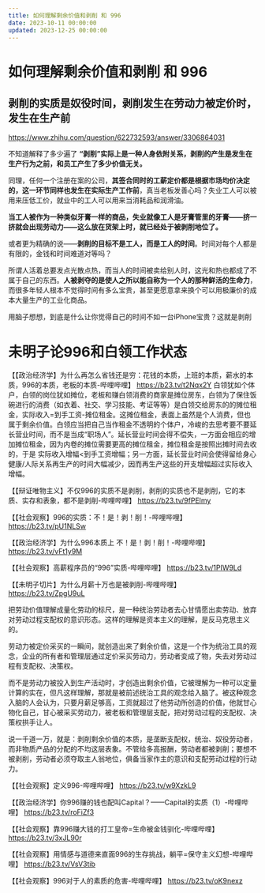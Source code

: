 ```yaml
---
title: 如何理解剩余价值和剥削 和 996
date: 2023-10-11 00:00:00
updated: 2023-12-25 00:00:00
---
```


# 如何理解剩余价值和剥削 和 996

## 剥削的实质是奴役时间，剥削发生在劳动力被定价时，发生在生产前

https://www.zhihu.com/question/622732593/answer/3306864031

不知道解释了多少遍了
**“剥削”实际上是一种人身依附关系，剥削的产生是发生在生产行为之前，和员工产生了多少价值无关。**

同理，任何一个注册在案的公司，**其签合同时的工薪定价都是根据市场均价决定的，这一环节同样也发生在实际生产工作前**，真当老板发善心吗？失业工人可以被用来压低工价，就业中的工人可以用来当消耗品和润滑油。

**当工人被作为一种类似牙膏一样的商品，失业就像工人是牙膏管里的牙膏——挤一挤就会出现劳动力——这么放在货架上时，就已经处于被剥削地位了。**

或者更为精确的说——**剥削的目标不是工人，而是工人的时间**。时间对每个人都是有限的，金钱和时间难道对等吗？

所谓人活着总要发点光散点热，而当人的时间被卖给别人时，这光和热也都成了不属于自己的东西。**人被剥夺的是使人之所以能自称为一个人的那种鲜活的生命力**，而很多年轻人根本不觉得时间有多么宝贵，甚至更愿意拿来换个可以用极廉价的成本大量生产的工业化商品。

用脑子想想，到底是什么让你觉得自己的时间不如一台iPhone宝贵？这就是剥削

# 未明子论996和白领工作状态

【【政治经济学】为什么再怎么省钱还是穷：花钱的本质，上班的本质，薪水的本质，996的本质，老板的本质-哔哩哔哩】 https://b23.tv/t2Nqx2Y 白领犹如个体户，白领的岗位犹如摊位，老板和赚白领消费的商家是摊位房东，白领为了保住饭碗进行的消费（如衣着、社交、学习技能、考证等等）是白领交给房东的的摊位租金，实际收入=到手工资-摊位租金。这摊位租金，表面上虽然是个人消费，但也属于剩余价值。白领应当把自己当作租金不透明的个体户，冷峻的去思考要不要延长营业时间，而不是当成“职场人”。延长营业时间会得不偿失，一方面会相应的增加摊位租金，因为内卷的摊位需要更高的摊位租金，摊位租金是按照出摊时间去收的，于是 实际收入增幅<到手工资增幅；另一方面，延长营业时间会使得留给身心健康/人际关系再生产的时间大幅减少，因而再生产这些的开支增幅超过实际收入增幅。

【【辩证唯物主义】不仅996的实质不是剥削，剥削的实质也不是剥削，它的本质、实存和表象，都不是剥削-哔哩哔哩】 https://b23.tv/9fPElmy

【【社会观察】996的实质：不！是！剥！削！-哔哩哔哩】 https://b23.tv/pU1NLSw

【【政治经济学】为什么996本质上 不！是！剥！削！-哔哩哔哩】 https://b23.tv/vFt1y9M

【【社会观察】高薪程序员的“996”实质-哔哩哔哩】 https://b23.tv/1PIW9Ld

【【未明子切片】为什么月薪十万也是被剥削-哔哩哔哩】 https://b23.tv/ZpgU9uL

把劳动价值理解成量化劳动的标尺，是一种统治劳动者去心甘情愿出卖劳动、放弃对劳动过程支配权的意识形态。这样的理解是资本主义的理解，是反马克思主义的。

劳动力被定价采买的一瞬间，就创造出来了剩余价值，这是一个作为统治工具的观念，企业的所有者和管理层通过定价采买劳动力，劳动者变成了物，失去对劳动过程有支配权、决策权。

而不是劳动力被投入到生产活动时，才创造出剩余价值，它被理解为一种可以定量计算的实在，但凡这样理解，那就是被前述统治工具的观念给入脑了。被这种观念入脑的人会认为，只要月薪足够高，工资就超过了他劳动所创造的价值，他就甘心物化自己，甘心被采买劳动力，被老板和管理层支配，把对劳动过程的支配权、决策权拱手让人。

说一千道一万，就是：剥削剩余价值的本质，是垄断支配权，统治、奴役劳动者，而非物质产品的分配的不均这层表象。不管给多高报酬，劳动者都被剥削；要想不被剥削，劳动者必须夺取主人翁地位，俱备当家作主的意识和支配劳动过程的行动力。

【【社会观察】定义996-哔哩哔哩】 https://b23.tv/w9XzkL9

【【政治经济学】你996赚的钱也配叫Capital？——Capital的实质（1）-哔哩哔哩】 https://b23.tv/roFiZf3

【【社会观察】靠996赚大钱的打工皇帝=生命被金钱驯化-哔哩哔哩】 https://b23.tv/3xJL90r

【【社会观察】用情感与道德来直面996的生存挑战，躺平=保守主义幻想-哔哩哔哩】 https://b23.tv/VsV3tib

【【社会观察】996对于人的素质的危害-哔哩哔哩】 https://b23.tv/oK9nexz
